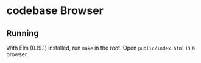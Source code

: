 codebase Browser
================

Running
-------

With Elm (0.19.1) installed, run `make` in the root. Open `public/index.html` in a browser. 
